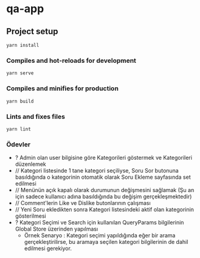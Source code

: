 # qa-app

## Project setup
```
yarn install
```

### Compiles and hot-reloads for development
```
yarn serve
```

### Compiles and minifies for production
```
yarn build
```

### Lints and fixes files
```
yarn lint
```

### Ödevler
- ? Admin olan user bilgisine göre Kategorileri göstermek ve Kategorileri düzenlemek
- // Kategori listesinde 1 tane kategori seçiliyse, Soru Sor butonuna basıldığında o kategorinin otomatik olarak Soru Ekleme sayfasında set edilmesi
- // Menünün açık kapalı olarak durumunun değişmesini sağlamak (Şu an için sadece kullanıcı adına basıldığında bu değişim gerçekleşmektedir)
- // Comment'lerin Like ve Dislike butonlarının çalışması
- // Yeni Soru ekledikten sonra Kategori listesindeki aktif olan kategorinin gösterilmesi
- ? Kategori Seçimi ve Search için kullanılan QueryParams bilgilerinin Global Store üzerinden yapılması
  - Örnek Senaryo : Kategori seçimi yapıldığında eğer bir arama gerçekleştirilirse, bu aramaya seçilen kategori bilgilerinin de dahil edilmesi gerekiyor.
